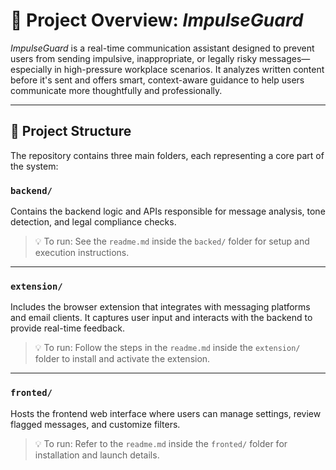 
# 🧠 Project Overview: *ImpulseGuard*

*ImpulseGuard* is a real-time communication assistant designed to prevent users from sending impulsive, inappropriate, or legally risky messages—especially in high-pressure workplace scenarios. It analyzes written content before it's sent and offers smart, context-aware guidance to help users communicate more thoughtfully and professionally.

---

## 📁 Project Structure

The repository contains three main folders, each representing a core part of the system:

### `backend/`  
Contains the backend logic and APIs responsible for message analysis, tone detection, and legal compliance checks.

> 💡 To run: See the `readme.md` inside the `backed/` folder for setup and execution instructions.

---

### `extension/`  
Includes the browser extension that integrates with messaging platforms and email clients. It captures user input and interacts with the backend to provide real-time feedback.

> 💡 To run: Follow the steps in the `readme.md` inside the `extension/` folder to install and activate the extension.

---

### `fronted/`  
Hosts the frontend web interface where users can manage settings, review flagged messages, and customize filters.

> 💡 To run: Refer to the `readme.md` inside the `fronted/` folder for installation and launch details.



